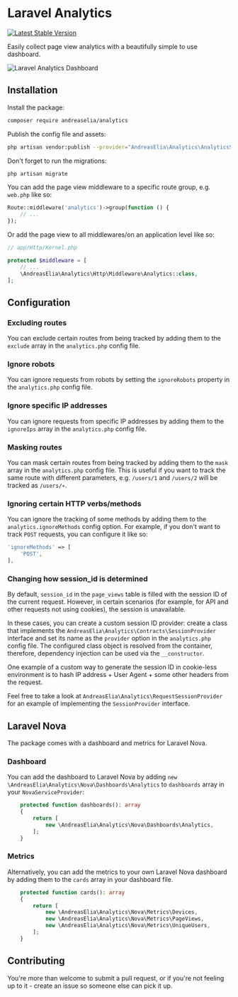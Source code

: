 # Laravel Analytics

[![Latest Stable Version](https://poser.pugx.org/andreaselia/analytics/v)](//packagist.org/packages/andreaselia/analytics)

Easily collect page view analytics with a beautifully simple to use dashboard.

![Laravel Analytics Dashboard](/screenshot.png?raw=true "Laravel Analytics Dashboard")

## Installation

Install the package:

```bash
composer require andreaselia/analytics
```

Publish the config file and assets:

```bash
php artisan vendor:publish --provider="AndreasElia\Analytics\AnalyticsServiceProvider"
```

Don't forget to run the migrations:

```bash
php artisan migrate
```

You can add the page view middleware to a specific route group, e.g. `web.php` like so:

```php
Route::middleware('analytics')->group(function () {
    // ...
});
```

Or add the page view to all middlewares/on an application level like so:

```php
// app/Http/Kernel.php

protected $middleware = [
    // ...
    \AndreasElia\Analytics\Http\Middleware\Analytics::class,
];
```

## Configuration

### Excluding routes

You can exclude certain routes from being tracked by adding them to the `exclude` array in the `analytics.php` config file.

### Ignore robots

You can ignore requests from robots by setting the `ignoreRobots` property in the `analytics.php` config file.

### Ignore specific IP addresses

You can ignore requests from specific IP addresses by adding them to the `ignoreIps` array in the `analytics.php` config file.

### Masking routes

You can mask certain routes from being tracked by adding them to the `mask` array in the `analytics.php` config file. 
This is useful if you want to track the same route with different parameters, e.g. `/users/1` and `/users/2` will be tracked as `/users/∗︎`.

### Ignoring certain HTTP verbs/methods

You can ignore the tracking of some methods by adding them to the `analytics.ignoreMethods` config option. For example, if you don't want to track `POST` requests, you can configure it like so:

```php
'ignoreMethods' => [
    'POST',
],
```

### Changing how session_id is determined

By default, `session_id` in the `page_views` table is filled with the session ID of the current request. However, in certain scenarios (for example, for API and other requests not using cookies), the session is unavailable.

In these cases, you can create a custom session ID provider: create a class that implements the `AndreasElia\Analytics\Contracts\SessionProvider` interface and set its name as the `provider` option in the `analytics.php` config file. The configured class object is resolved from the container, therefore, dependency injection can be used via the `__constructor`. 

One example of a custom way to generate the session ID in cookie-less environment is to hash IP address + User Agent + some other headers from the request.

Feel free to take a look at `AndreasElia\Analytics\RequestSessionProvider` for an example of implementing the `SessionProvider` interface.

## Laravel Nova

The package comes with a dashboard and metrics for Laravel Nova.

### Dashboard

You can add the dashboard to Laravel Nova by adding `new \AndreasElia\Analytics\Nova\Dashboards\Analytics` to `dashboards` array in your `NovaServiceProvider`:

```php
    protected function dashboards(): array
    {
        return [
            new \AndreasElia\Analytics\Nova\Dashboards\Analytics,
        ];
    }
```

### Metrics

Alternatively, you can add the metrics to your own Laravel Nova dashboard by adding them to the `cards` array in your dashboard file.

```php
    protected function cards(): array
    {
        return [
            new \AndreasElia\Analytics\Nova\Metrics\Devices,
            new \AndreasElia\Analytics\Nova\Metrics\PageViews,
            new \AndreasElia\Analytics\Nova\Metrics\UniqueUsers,
        ];
    }
```

## Contributing

You're more than welcome to submit a pull request, or if you're not feeling up to it - create an issue so someone else can pick it up.
